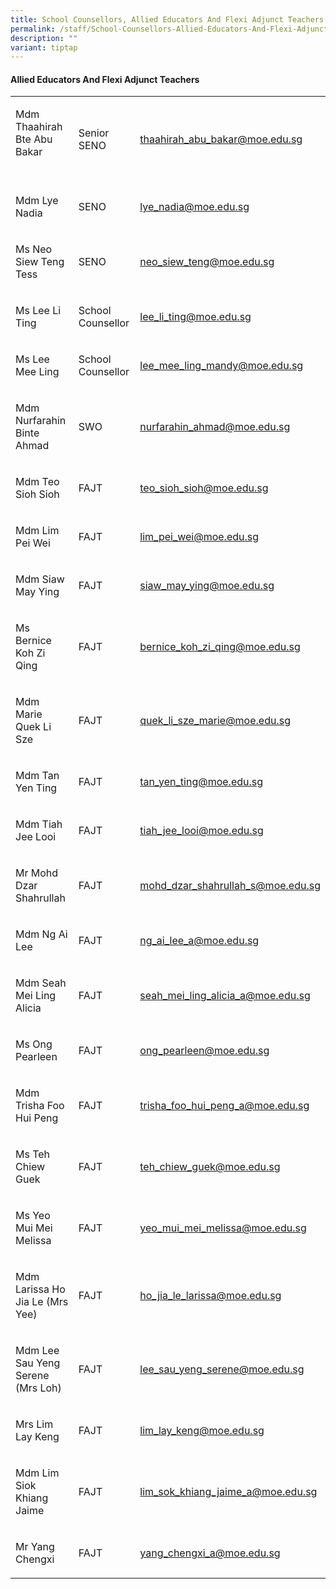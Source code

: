 ```yaml
---
title: School Counsellors, Allied Educators And Flexi Adjunct Teachers
permalink: /staff/School-Counsellors-Allied-Educators-And-Flexi-Adjunct-Teachers/
description: ""
variant: tiptap
---
```

<h4><strong>Allied Educators And Flexi Adjunct Teachers</strong></h4><table><tbody><tr><td rowspan="1" colspan="1"><p>Mdm Thaahirah Bte Abu Bakar<br><br></p></td><td rowspan="1" colspan="1"><p>Senior SENO</p></td><td rowspan="1" colspan="1"><p><a href="mailto:thaahirah_abu_bakar@moe.edu.sg" rel="noopener noreferrer nofollow" target="_blank">thaahirah_abu_bakar@moe.edu.sg</a></p></td></tr><tr><td rowspan="1" colspan="1"><p>Mdm Lye Nadia<br></p></td><td rowspan="1" colspan="1"><p>SENO</p></td><td rowspan="1" colspan="1"><p><a href="mailto:lye_nadia@moe.edu.sg" rel="noopener noreferrer nofollow" target="_blank">lye_nadia@moe.edu.sg</a></p></td></tr><tr><td rowspan="1" colspan="1"><p>Ms Neo Siew Teng Tess <br></p></td><td rowspan="1" colspan="1"><p>SENO</p></td><td rowspan="1" colspan="1"><p><a href="mailto:neo_siew_teng@moe.edu.sg" rel="noopener noreferrer nofollow" target="_blank">neo_siew_teng@moe.edu.sg</a></p></td></tr><tr><td rowspan="1" colspan="1"><p>Ms Lee Li Ting <br></p></td><td rowspan="1" colspan="1"><p>School Counsellor</p></td><td rowspan="1" colspan="1"><p><a href="mailto:lee_li_ting@moe.edu.sg" rel="noopener noreferrer nofollow" target="_blank">lee_li_ting@moe.edu.sg</a></p></td></tr><tr><td rowspan="1" colspan="1"><p>Ms Lee Mee Ling <br></p></td><td rowspan="1" colspan="1"><p>School Counsellor</p></td><td rowspan="1" colspan="1"><p><a href="mailto:lee_mee_ling_mandy@moe.edu.sg" rel="noopener noreferrer nofollow" target="_blank">lee_mee_ling_mandy@moe.edu.sg</a></p></td></tr><tr><td rowspan="1" colspan="1"><p>Mdm Nurfarahin Binte Ahmad</p></td><td rowspan="1" colspan="1"><p>SWO</p></td><td rowspan="1" colspan="1"><p><a href="mailto:nurfarahin_ahmad@moe.edu.sg" rel="noopener noreferrer nofollow" target="_blank">nurfarahin_ahmad@moe.edu.sg</a></p></td></tr><tr><td rowspan="1" colspan="1"><p>Mdm Teo Sioh Sioh</p></td><td rowspan="1" colspan="1"><p>FAJT</p></td><td rowspan="1" colspan="1"><p><a href="mailto:teo_sioh_sioh@moe.edu.sg" rel="noopener noreferrer nofollow" target="_blank">teo_sioh_sioh@moe.edu.sg</a></p></td></tr><tr><td rowspan="1" colspan="1"><p>Mdm Lim Pei Wei</p></td><td rowspan="1" colspan="1"><p>FAJT</p></td><td rowspan="1" colspan="1"><p><a href="mailto:lim_pei_wei@moe.edu.sg" rel="noopener noreferrer nofollow" target="_blank">lim_pei_wei@moe.edu.sg</a></p></td></tr><tr><td rowspan="1" colspan="1"><p>Mdm Siaw May Ying</p></td><td rowspan="1" colspan="1"><p>FAJT</p></td><td rowspan="1" colspan="1"><p><a href="mailto:siaw_may_ying@moe.edu.sg" rel="noopener noreferrer nofollow" target="_blank">siaw_may_ying@moe.edu.sg</a></p></td></tr><tr><td rowspan="1" colspan="1"><p>Ms Bernice Koh Zi Qing</p></td><td rowspan="1" colspan="1"><p>FAJT</p></td><td rowspan="1" colspan="1"><p><a href="mailto:bernice_koh_zi_qing@moe.edu.sg" rel="noopener noreferrer nofollow" target="_blank">bernice_koh_zi_qing@moe.edu.sg</a></p></td></tr><tr><td rowspan="1" colspan="1"><p>Mdm Marie Quek Li Sze</p></td><td rowspan="1" colspan="1"><p>FAJT</p></td><td rowspan="1" colspan="1"><p><a href="mailto:quek_li_sze_marie@moe.edu.sg" rel="noopener noreferrer nofollow" target="_blank">quek_li_sze_marie@moe.edu.sg</a></p></td></tr><tr><td rowspan="1" colspan="1"><p>Mdm Tan Yen Ting</p></td><td rowspan="1" colspan="1"><p>FAJT</p></td><td rowspan="1" colspan="1"><p><a href="mailto:tan_yen_ting@moe.edu.sg" rel="noopener noreferrer nofollow" target="_blank">tan_yen_ting@moe.edu.sg</a></p></td></tr><tr><td rowspan="1" colspan="1"><p>Mdm Tiah Jee Looi</p></td><td rowspan="1" colspan="1"><p>FAJT</p></td><td rowspan="1" colspan="1"><p><a href="mailto:tiah_jee_looi@moe.edu.sg" rel="noopener noreferrer nofollow" target="_blank">tiah_jee_looi@moe.edu.sg</a></p></td></tr><tr><td rowspan="1" colspan="1"><p>Mr Mohd Dzar Shahrullah</p></td><td rowspan="1" colspan="1"><p>FAJT</p></td><td rowspan="1" colspan="1"><p><a href="mailto:mohd_dzar_shahrullah_s@moe.edu.sg" rel="noopener noreferrer nofollow" target="_blank">mohd_dzar_shahrullah_s@moe.edu.sg</a></p></td></tr><tr><td rowspan="1" colspan="1"><p>Mdm Ng Ai Lee</p></td><td rowspan="1" colspan="1"><p>FAJT</p></td><td rowspan="1" colspan="1"><p><a href="mailto:ng_ai_lee_a@moe.edu.sg" rel="noopener noreferrer nofollow" target="_blank">ng_ai_lee_a@moe.edu.sg</a></p></td></tr><tr><td rowspan="1" colspan="1"><p>Mdm Seah Mei Ling Alicia</p></td><td rowspan="1" colspan="1"><p>FAJT</p></td><td rowspan="1" colspan="1"><p><a href="mailto:seah_mei_ling_alicia_a@moe.edu.sg" rel="noopener noreferrer nofollow" target="_blank">seah_mei_ling_alicia_a@moe.edu.sg</a></p></td></tr><tr><td rowspan="1" colspan="1"><p>Ms Ong Pearleen</p></td><td rowspan="1" colspan="1"><p>FAJT</p></td><td rowspan="1" colspan="1"><p><a href="mailto:ong_pearleen@moe.edu.sg" rel="noopener noreferrer nofollow" target="_blank">ong_pearleen@moe.edu.sg</a></p></td></tr><tr><td rowspan="1" colspan="1"><p>Mdm Trisha Foo Hui Peng</p></td><td rowspan="1" colspan="1"><p>FAJT</p></td><td rowspan="1" colspan="1"><p><a href="mailto:trisha_foo_hui_peng_a@moe.edu.sg" rel="noopener noreferrer nofollow" target="_blank">trisha_foo_hui_peng_a@moe.edu.sg</a></p></td></tr><tr><td rowspan="1" colspan="1"><p>Ms Teh Chiew Guek</p></td><td rowspan="1" colspan="1"><p>FAJT</p></td><td rowspan="1" colspan="1"><p><a href="mailto:teh_chiew_guek@moe.edu.sg" rel="noopener noreferrer nofollow" target="_blank">teh_chiew_guek@moe.edu.sg</a></p></td></tr><tr><td rowspan="1" colspan="1"><p>Ms Yeo Mui Mei Melissa</p></td><td rowspan="1" colspan="1"><p>FAJT</p></td><td rowspan="1" colspan="1"><p><a href="mailto:yeo_mui_mei_melissa@moe.edu.sg" rel="noopener noreferrer nofollow" target="_blank">yeo_mui_mei_melissa@moe.edu.sg</a></p></td></tr><tr><td rowspan="1" colspan="1"><p>Mdm Larissa Ho Jia Le (Mrs Yee)</p></td><td rowspan="1" colspan="1"><p>FAJT</p></td><td rowspan="1" colspan="1"><p><a href="mailto:ho_jia_le_larissa@moe.edu.sg" rel="noopener noreferrer nofollow" target="_blank">ho_jia_le_larissa@moe.edu.sg</a></p></td></tr><tr><td rowspan="1" colspan="1"><p>Mdm Lee Sau Yeng Serene (Mrs Loh)</p></td><td rowspan="1" colspan="1"><p>FAJT</p></td><td rowspan="1" colspan="1"><p><a href="mailto:lee_sau_yeng_serene@moe.edu.sg" rel="noopener noreferrer nofollow" target="_blank">lee_sau_yeng_serene@moe.edu.sg</a></p></td></tr><tr><td rowspan="1" colspan="1"><p>Mrs Lim Lay Keng</p></td><td rowspan="1" colspan="1"><p>FAJT</p></td><td rowspan="1" colspan="1"><p><a href="mailto:lim_lay_keng@moe.edu.sg" rel="noopener noreferrer nofollow" target="_blank">lim_lay_keng@moe.edu.sg</a></p></td></tr><tr><td rowspan="1" colspan="1"><p>Mdm Lim Siok Khiang Jaime</p></td><td rowspan="1" colspan="1"><p>FAJT</p></td><td rowspan="1" colspan="1"><p><a href="mailto:lim_sok_khiang_jaime_a@moe.edu.sg" rel="noopener noreferrer nofollow" target="_blank">lim_sok_khiang_jaime_a@moe.edu.sg</a></p></td></tr><tr><td rowspan="1" colspan="1"><p>Mr Yang Chengxi </p></td><td rowspan="1" colspan="1"><p>FAJT</p></td><td rowspan="1" colspan="1"><p><a href="mailto:yang_chengxi_a@moe.edu.sg" rel="noopener noreferrer nofollow" target="_blank">yang_chengxi_a@moe.edu.sg</a></p></td></tr></tbody></table><p></p>